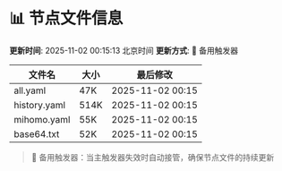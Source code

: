 # 📊 节点文件信息

**更新时间**: 2025-11-02 00:15:13 北京时间
**更新方式**: 🔄 备用触发器

| 文件名 | 大小 | 最后修改 |
|--------|------|----------|
| all.yaml | 47K | 2025-11-02 00:15 |
| history.yaml | 514K | 2025-11-02 00:15 |
| mihomo.yaml | 55K | 2025-11-02 00:15 |
| base64.txt | 52K | 2025-11-02 00:15 |

> 🔄 备用触发器：当主触发器失效时自动接管，确保节点文件的持续更新
